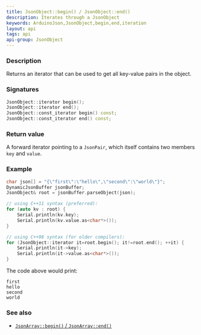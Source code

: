 ```yaml
---
title: JsonObject::begin() / JsonObject::end()
description: Iterates through a JsonObject
keywords: ArduinoJson,JsonObject,begin,end,iteration
layout: api
tags: api
api-group: JsonObject
---
```


### Description

Returns an iterator that can be used to get all key-value pairs in the object.

### Signatures

```c++
JsonObject::iterator begin();
JsonObject::iterator end();
JsonObject::const_iterator begin() const;
JsonObject::const_iterator end() const;
```

### Return value

A forward iterator pointing to a `JsonPair`, which itself contains two members `key` and `value`.

### Example

```c++
char json[] = "{\"first\":\"hello\",\"second\":\"world\"}";
DynamicJsonBuffer jsonBuffer;
JsonObject& root = jsonBuffer.parseObject(json);

// using C++11 syntax (preferred):
for (auto kv : root) {
    Serial.println(kv.key);
    Serial.println(kv.value.as<char*>());
}

// using C++98 syntax (for older compilers):
for (JsonObject::iterator it=root.begin(); it!=root.end(); ++it) {
    Serial.println(it->key);
    Serial.println(it->value.as<char*>());
}
```

The code above would print:

```
first
hello
second
world
```

### See also

* [`JsonArray::begin()` / `JsonArray::end()`]({{site.baseurl}}/api/jsonarray/begin_end/)
